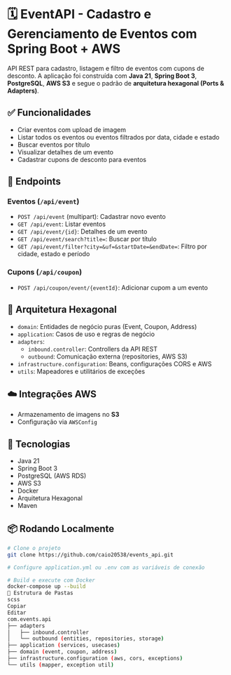 # 🗓️ EventAPI - Cadastro e Gerenciamento de Eventos com Spring Boot + AWS

API REST para cadastro, listagem e filtro de eventos com cupons de desconto. A aplicação foi construída com **Java 21**, **Spring Boot 3**, **PostgreSQL**, **AWS S3** e segue o padrão de **arquitetura hexagonal (Ports & Adapters)**.

## ✅ Funcionalidades

- Criar eventos com upload de imagem
- Listar todos os eventos ou eventos filtrados por data, cidade e estado
- Buscar eventos por título
- Visualizar detalhes de um evento
- Cadastrar cupons de desconto para eventos

## 🚀 Endpoints

### Eventos (`/api/event`)
- `POST /api/event` (multipart): Cadastrar novo evento
- `GET /api/event`: Listar eventos
- `GET /api/event/{id}`: Detalhes de um evento
- `GET /api/event/search?title=`: Buscar por título
- `GET /api/event/filter?city=&uf=&startDate=&endDate=`: Filtro por cidade, estado e período

### Cupons (`/api/coupon`)
- `POST /api/coupon/event/{eventId}`: Adicionar cupom a um evento

## 🧱 Arquitetura Hexagonal

- `domain`: Entidades de negócio puras (Event, Coupon, Address)
- `application`: Casos de uso e regras de negócio
- `adapters`:
  - `inbound.controller`: Controllers da API REST
  - `outbound`: Comunicação externa (repositories, AWS S3)
- `infrastructure.configuration`: Beans, configurações CORS e AWS
- `utils`: Mapeadores e utilitários de exceções

## ☁️ Integrações AWS

- Armazenamento de imagens no **S3**
- Configuração via `AWSConfig`

## 🧪 Tecnologias

- Java 21
- Spring Boot 3
- PostgreSQL (AWS RDS)
- AWS S3
- Docker
- Arquitetura Hexagonal
- Maven

## 📦 Rodando Localmente

```bash
# Clone o projeto
git clone https://github.com/caio20538/events_api.git

# Configure application.yml ou .env com as variáveis de conexão

# Build e execute com Docker
docker-compose up --build
📁 Estrutura de Pastas
scss
Copiar
Editar
com.events.api
├── adapters
│   ├── inbound.controller
│   └── outbound (entities, repositories, storage)
├── application (services, usecases)
├── domain (event, coupon, address)
├── infrastructure.configuration (aws, cors, exceptions)
└── utils (mapper, exception util)
